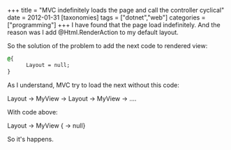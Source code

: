 +++
title = "MVC indefinitely loads the page and call the controller cyclical"
date = 2012-01-31
[taxonomies]
tags = ["dotnet","web"]
categories = ["programming"]
+++
I have found that the page load indefinitely. And the reason was I add @Html.RenderAction to my default layout.

So the solution of the problem to add the next code to rendered view:

```css
@{
      Layout = null;
}
```
 
As I understand, MVC try to load the next without this code:

Layout -> MyView -> Layout -> MyView -> ....

With code above:

Layout -> MyView { -> null}

So it's happens.